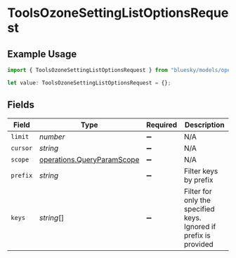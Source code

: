 # ToolsOzoneSettingListOptionsRequest

## Example Usage

```typescript
import { ToolsOzoneSettingListOptionsRequest } from "bluesky/models/operations";

let value: ToolsOzoneSettingListOptionsRequest = {};
```

## Fields

| Field                                                                    | Type                                                                     | Required                                                                 | Description                                                              |
| ------------------------------------------------------------------------ | ------------------------------------------------------------------------ | ------------------------------------------------------------------------ | ------------------------------------------------------------------------ |
| `limit`                                                                  | *number*                                                                 | :heavy_minus_sign:                                                       | N/A                                                                      |
| `cursor`                                                                 | *string*                                                                 | :heavy_minus_sign:                                                       | N/A                                                                      |
| `scope`                                                                  | [operations.QueryParamScope](../../models/operations/queryparamscope.md) | :heavy_minus_sign:                                                       | N/A                                                                      |
| `prefix`                                                                 | *string*                                                                 | :heavy_minus_sign:                                                       | Filter keys by prefix                                                    |
| `keys`                                                                   | *string*[]                                                               | :heavy_minus_sign:                                                       | Filter for only the specified keys. Ignored if prefix is provided        |